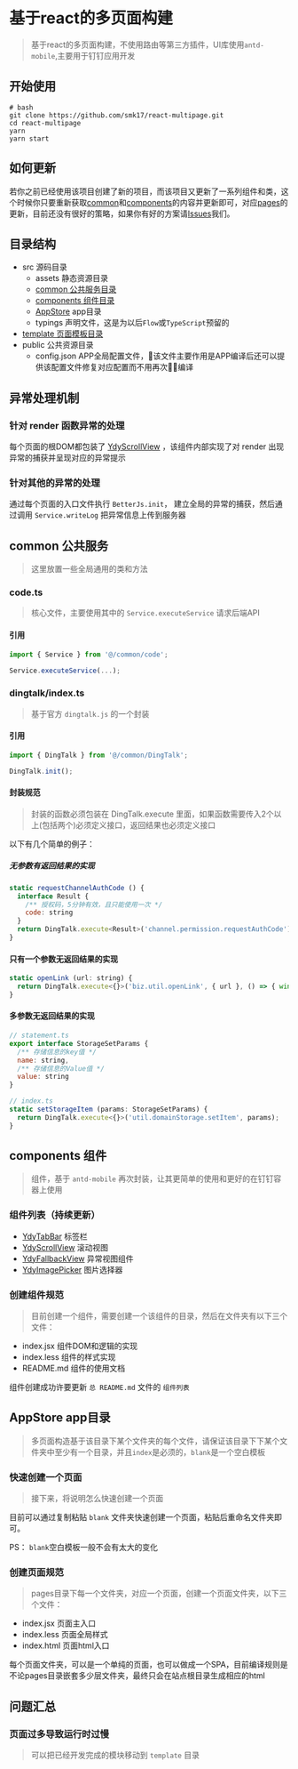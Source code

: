 # 基于react的多页面构建

> 基于react的多页面构建，不使用路由等第三方插件，UI库使用`antd-mobile`,主要用于钉钉应用开发

## 开始使用

~~~ shell
# bash
git clone https://github.com/smk17/react-multipage.git
cd react-multipage
yarn
yarn start
~~~

## 如何更新

若你之前已经使用该项目创建了新的项目，而该项目又更新了一系列组件和类，这个时候你只要重新获取[common](#common)和[components](#components)的内容并更新即可，对应[pages](#pages)的更新，目前还没有很好的策略，如果你有好的方案请[Issues](https://github.com/smk17/react-multipage/issues)我们。

## 目录结构

- src 源码目录
  - assets 静态资源目录
  - [common 公共服务目录](#common)
  - [components 组件目录](#components)
  - [AppStore](#AppStore) app目录
  - typings 声明文件，这是为以后`Flow`或`TypeScript`预留的
- [template 页面模板目录](/src/template/README.md)
- public 公共资源目录
  - config.json APP全局配置文件，该文件主要作用是APP编译后还可以提供该配置文件修复对应配置而不用再次编译

## 异常处理机制

### 针对 render 函数异常的处理

每个页面的根DOM都包装了 [YdyScrollView](/src/components/YdyScrollView/README.md) ，该组件内部实现了对 render 出现异常的捕获并呈现对应的异常提示

### 针对其他的异常的处理

通过每个页面的入口文件执行 `BetterJs.init`， 建立全局的异常的捕获，然后通过调用 `Service.writeLog` 把异常信息上传到服务器

## <span id="common">common 公共服务</span>

> 这里放置一些全局通用的类和方法

### code.ts

> 核心文件，主要使用其中的 `Service.executeService` 请求后端API

#### 引用

~~~ js
import { Service } from '@/common/code';

Service.executeService(...);
~~~

### dingtalk/index.ts

> 基于官方 `dingtalk.js` 的一个封装

#### 引用

~~~ js
import { DingTalk } from '@/common/DingTalk';

DingTalk.init();
~~~

#### 封装规范

> 封装的函数必须包装在 DingTalk.execute 里面，如果函数需要传入2个以上(包括两个)必须定义接口，返回结果也必须定义接口

以下有几个简单的例子：

##### 无参数有返回结果的实现

~~~ js
static requestChannelAuthCode () {
  interface Result {
    /** 授权码，5分钟有效，且只能使用一次 */
    code: string
  }
  return DingTalk.execute<Result>('channel.permission.requestAuthCode');
}
~~~

#### 只有一个参数无返回结果的实现

~~~ js
static openLink (url: string) {
  return DingTalk.execute<{}>('biz.util.openLink', { url }, () => { window.location.href = url });
}
~~~

#### 多参数无返回结果的实现

~~~ js
// statement.ts
export interface StorageSetParams {
  /** 存储信息的key值 */
  name: string,
  /** 存储信息的Value值 */
  value: string
}

// index.ts
static setStorageItem (params: StorageSetParams) {
  return DingTalk.execute<{}>('util.domainStorage.setItem', params);
}
~~~

## <span id="components">components 组件</span>

> 组件，基于 `antd-mobile` 再次封装，让其更简单的使用和更好的在钉钉容器上使用

### 组件列表（持续更新）

- [YdyTabBar](/src/components/YdyTabBar/README.md) 标签栏
- [YdyScrollView](/src/components/YdyScrollView/README.md) 滚动视图
- [YdyFallbackView](/src/components/YdyFallbackView/README.md) 异常视图组件
- [YdyImagePicker](/src/components/YdyImagePicker/README.md) 图片选择器

### 创建组件规范

> 目前创建一个组件，需要创建一个该组件的目录，然后在文件夹有以下三个文件：

- index.jsx 组件DOM和逻辑的实现
- index.less 组件的样式实现
- README.md 组件的使用文档

组件创建成功许要更新 `总 README.md` 文件的 `组件列表`

## <span id="AppStore">AppStore app目录</span>

> 多页面构造基于该目录下某个文件夹的每个文件，请保证该目录下下某个文件夹中至少有一个目录，并且`index`是必须的，`blank`是一个空白模板

### 快速创建一个页面

> 接下来，将说明怎么快速创建一个页面

目前可以通过复制粘贴 `blank` 文件夹快速创建一个页面，粘贴后重命名文件夹即可。

PS： `blank`空白模板一般不会有太大的变化

### 创建页面规范

> pages目录下每一个文件夹，对应一个页面，创建一个页面文件夹，以下三个文件：

- index.jsx 页面主入口
- index.less 页面全局样式
- index.html 页面html入口

每个页面文件夹，可以是一个单纯的页面，也可以做成一个SPA，目前编译规则是不论pages目录嵌套多少层文件夹，最终只会在站点根目录生成相应的html

## 问题汇总

### 页面过多导致运行时过慢

> 可以把已经开发完成的模块移动到 `template` 目录
